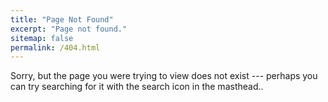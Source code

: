 ```yaml
---
title: "Page Not Found"
excerpt: "Page not found."
sitemap: false
permalink: /404.html
---
```


Sorry, but the page you were trying to view does not exist --- perhaps you can try searching for it with the search icon in the masthead..
